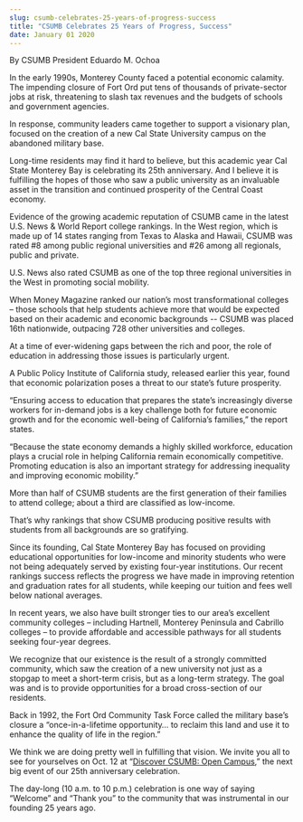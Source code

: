 ```yaml
---
slug: csumb-celebrates-25-years-of-progress-success
title: "CSUMB Celebrates 25 Years of Progress, Success"
date: January 01 2020
---
```


 
<p>By CSUMB President Eduardo M. Ochoa</p>
<p>
  In the early 1990s, Monterey County faced a potential economic calamity. The
  impending closure of Fort Ord put tens of thousands of private-sector jobs at
  risk, threatening to slash tax revenues and the budgets of schools and
  government agencies.
</p>
<p>
  In response, community leaders came together to support a visionary plan,
  focused on the creation of a new Cal State University campus on the abandoned
  military base.
</p>
<p>
  Long-time residents may find it hard to believe, but this academic year Cal
  State Monterey Bay is celebrating its 25th anniversary. And I believe it is
  fulfilling the hopes of those who saw a public university as an invaluable
  asset in the transition and continued prosperity of the Central Coast economy.
</p>
<p>
  Evidence of the growing academic reputation of CSUMB came in the latest U.S.
  News &amp; World Report college rankings. In the West region, which is made up
  of 14 states ranging from Texas to Alaska and Hawaii, CSUMB was rated #8 among
  public regional universities and #26 among all regionals, public and private.
</p>
<p>
  U.S. News also rated CSUMB as one of the top three regional universities in
  the West in promoting social mobility.
</p>
<p>
  When Money Magazine ranked our nation’s most transformational colleges – those
  schools that help students achieve more that would be expected based on their
  academic and economic backgrounds -- CSUMB was placed 16th nationwide,
  outpacing 728 other universities and colleges.
</p>
<p>
  At a time of ever-widening gaps between the rich and poor, the role of
  education in addressing those issues is particularly urgent.
</p>
<p>
  A Public Policy Institute of California study, released earlier this year,
  found that economic polarization poses a threat to our state’s future
  prosperity.
</p>
<p>
  “Ensuring access to education that prepares the state’s increasingly diverse
  workers for in-demand jobs is a key challenge both for future economic growth
  and for the economic well-being of California’s families,” the report states.
</p>
<p>
  “Because the state economy demands a highly skilled workforce, education plays
  a crucial role in helping California remain economically competitive.
  Promoting education is also an important strategy for addressing inequality
  and improving economic mobility.”
</p>
<p>
  More than half of CSUMB students are the first generation of their families to
  attend college; about a third are classified as low-income.
</p>
<p>
  That’s why rankings that show CSUMB producing positive results with students
  from all backgrounds are so gratifying.
</p>
<p>
  Since its founding, Cal State Monterey Bay has focused on providing
  educational opportunities for low-income and minority students who were not
  being adequately served by existing four-year institutions. Our recent
  rankings success reflects the progress we have made in improving retention and
  graduation rates for all students, while keeping our tuition and fees well
  below national averages.
</p>
<p>
  In recent years, we also have built stronger ties to our area’s excellent
  community colleges – including Hartnell, Monterey Peninsula and Cabrillo
  colleges – to provide affordable and accessible pathways for all students
  seeking four-year degrees.
</p>
<p>
  We recognize that our existence is the result of a strongly committed
  community, which saw the creation of a new university not just as a stopgap to
  meet a short-term crisis, but as a long-term strategy. The goal was and is to
  provide opportunities for a broad cross-section of our residents.
</p>
<p>
  Back in 1992, the Fort Ord Community Task Force called the military base’s
  closure a “once-in-a-lifetime opportunity… to reclaim this land and use it to
  enhance the quality of life in the region.”
</p>
<p>
  We think we are doing pretty well in fulfilling that vision. We invite you all
  to see for yourselves on Oct. 12 at “<a href="/discover"
    >Discover CSUMB: Open Campus</a
  >,” the next big event of our 25th anniversary celebration.
</p>
<p>
  The day-long (10 a.m. to 10 p.m.) celebration is one way of saying “Welcome”
  and “Thank you” to the community that was instrumental in our founding 25
  years ago.
</p>
 
